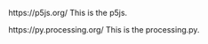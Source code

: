 <p>
https://p5js.org/ 
This is the p5js.
</P>
<p>
https://py.processing.org/
This is the processing.py.
</p>